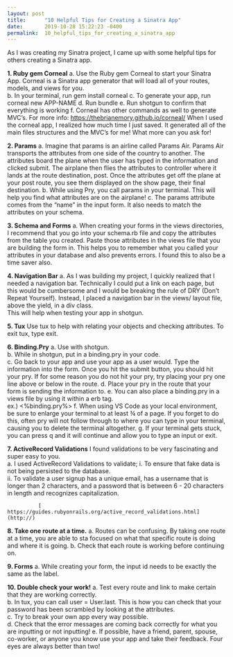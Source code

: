 ```yaml
---
layout: post
title:      "10 Helpful Tips for Creating a Sinatra App"
date:       2019-10-28 15:22:23 -0400
permalink:  10_helpful_tips_for_creating_a_sinatra_app
---
```



As I was creating my Sinatra project, I came up with some helpful tips for others creating a Sinatra app.  

**1. Ruby gem Corneal**
       a. Use the Ruby gem Corneal to start your Sinatra App.  Corneal is a Sinatra app generator that will load all of your routes, models, and views for you.  
       b. In your terminal, run gem install corneal
       c. To generate your app, run corneal new APP-NAME
       d. Run bundle
       e. Run shotgun to confirm  that  everything is working
       f. Corneal has other commands as well to generate MVC’s.  For more info: https://thebrianemory.github.io/corneal/
When I used the corneal app, I realized how much time I just saved.  It generated all of the main files structures     and the MVC’s for me!  What more can you ask for!   


**2. Params**
       a. Imagine that params is an airline called Params Air.  Params Air transports the attributes from one side of the country to another.  The attributes board the plane when the user has typed in the information and clicked submit.  The airplane then flies the attributes to controller where it lands at the route destination, post. Once the attributes get off the plane at your post route, you see them displayed on the show page, their final destination.
       b. While using Pry, you call params in your terminal.  This will help you find what attributes are on the airplane!
       c. The params attribute comes from the “name” in the input form.  It also needs to match the attributes on your schema.


**3. Schema and Forms**
       a. When creating your forms in the views directories, I recommend that you go into your schema.rb file and copy the attributes from the table you created.  Paste those attributes in the views file that you are building the form in.  This helps you to remember what you called your attributes in your database and also prevents errors.  I found this to also be a time saver also.


**4. Navigation Bar**
       a. As I was building my project, I quickly realized that I needed a navigation bar.  Technically I could put a link on each page, but this would be cumbersome and I would be breaking the rule of DRY (Don’t Repeat Yourself).  Instead, I placed a navigation bar in the views/ layout file, above the yield, in a div class.  
This will help when testing your app in shotgun.


**5. Tux**
Use tux to help with relating your objects and checking attributes.
To exit tux, type exit.  


**6. Binding.Pry**
       a. Use with shotgun.  
       b. While in shotgun, put in a binding.pry in your code.  
			 c. Go back to your app and use your app as a user would.  Type the information into the form.  Once you hit the submit button, you should hit your pry.  If for some reason you do not hit your pry, try placing your pry one line above or below in the route. 
        d. Place your pry in the route that your form is sending the information to.
        e. You can also place a binding.pry in a views file by using it within a erb tag.  
ex.) <%binding.pry%> 
        f. When using VS Code as your local environment, be sure to enlarge your terminal to at least ¾ of a page.  If you forget to do this, often pry will not follow through to where you can type in your terminal, causing you to delete the terminal altogether.
       g. If your terminal gets stuck, you can press q and it will continue and allow you to type an input or exit.


**7. ActiveRecord Validations**
    I found validations to be very fascinating and super easy to you.  
       a. I used ActiveRecord Validations to validate;
               i. To ensure that fake data is not being persisted to the database.  
               ii. To validate a user signup has a unique email, has a username that is longer than 2 characters, and a password that is between 6 - 20 characters in length and recognizes capitalization.
							 
              [ https://guides.rubyonrails.org/active_record_validations.html](http://)


**8. Take one route at a time.**
       a. Routes can be confusing.  By taking one route at a time, you are able to sta focused on what that specific route is doing and where it is going.
			 b. Check that each route is working before continuing on.


**9. Forms**
       a. While creating your form, the input id needs to be exactly the same as the label.
                        

 **10. Double check your work!**
       a. Test every route and link to make certain that they are working correctly.  
       b. In tux, you can call user = User.last.  This is how you can check that your password has been scrambled by looking at the attributes.  
       c. Try to break your own app every way possible.  
       d. Check that the error messages are coming back correctly for what you are inputting or not inputting!
       e. If possible, have a friend, parent, spouse, co-worker, or anyone you know use your app and take their feedback.  Four eyes are always better than two!
 

